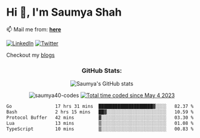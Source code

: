 <h1>Hi 👋, I'm Saumya Shah</h1>
<p align="left">
  📫 Mail me from: <a href="mailto:saumya40.imp@gmail.com"><strong>here</strong></a>
</p>

[![LinkedIn](https://img.shields.io/badge/linkedin-%231E77B5.svg?&style=flat&logo=linkedin&logoColor=white)](https://www.linkedin.com/in/saumya-shah-326537252)
[![Twitter](https://img.shields.io/badge/twitter-%2300acee.svg?&style=flat&logo=twitter&logoColor=white)](https://twitter.com/Saumya_Codes)


Checkout my [blogs](https://saumya-shah.vercel.app/blogs) 

<h3 align="center">GitHub Stats:</h3>

<p align="center">
  <img src="https://github-readme-stats.vercel.app/api?username=Saumya40-codes&count_private=true&include_all_commits=true&hide_border=true&show_icons=true&count_private=true&title_color=ffffff&text_color=c9cacc&icon_color=58a6ff&bg_color=161b22" alt="Saumya's GitHub stats" />
</p>
<p align="center">
  <img src="https://komarev.com/ghpvc/?username=saumya40-codes&label=Profile%20views&color=0e75b6&style=flat" alt="saumya40-codes" />
  <a href="https://wakatime.com/@815bd657-1e55-46b5-8f92-b98ad55fc354"><img src="https://wakatime.com/badge/user/815bd657-1e55-46b5-8f92-b98ad55fc354.svg" alt="Total time coded since May 4 2023" /></a>
</p>

<!--START_SECTION:waka-->

```txt
Go                17 hrs 31 mins  ████████████████████▓░░░░   82.37 %
Bash              2 hrs 15 mins   ██▓░░░░░░░░░░░░░░░░░░░░░░   10.59 %
Protocol Buffer   42 mins         ▓░░░░░░░░░░░░░░░░░░░░░░░░   03.30 %
Lua               13 mins         ▒░░░░░░░░░░░░░░░░░░░░░░░░   01.08 %
TypeScript        10 mins         ▒░░░░░░░░░░░░░░░░░░░░░░░░   00.83 %
```

<!--END_SECTION:waka-->
